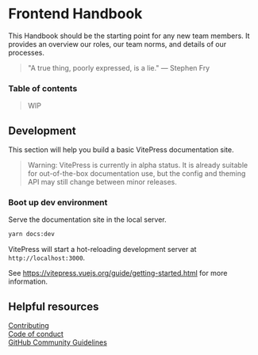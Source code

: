 # Frontend Handbook

This Handbook should be the starting point for any new team members. It provides an overview our roles, our team norms, and details of our processes.

> "A true thing, poorly expressed, is a lie." — Stephen Fry

### Table of contents

> WIP

## Development

This section will help you build a basic VitePress documentation site.

> Warning:
> VitePress is currently in alpha status. It is already suitable for out-of-the-box documentation use, but the config and theming API may still change between minor releases.

### Boot up dev environment

Serve the documentation site in the local server.

```sh
yarn docs:dev
```

VitePress will start a hot-reloading development server at `http://localhost:3000`.

See https://vitepress.vuejs.org/guide/getting-started.html for more information.

## Helpful resources

[Contributing](https://github.com/soramitsukhmer/frontend-handbook/blob/main/CONTRIBUTING.md)  
[Code of conduct](https://github.com/soramitsukhmer/frontend-handbook/blob/main/CODE_OF_CONDUCT.md)  
[GitHub Community Guidelines](https://docs.github.com/articles/github-community-guidelines)   
